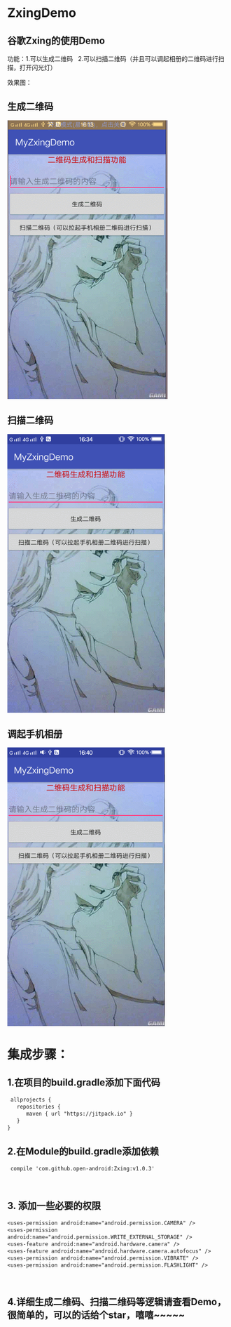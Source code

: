 # ZxingDemo

## 谷歌Zxing的使用Demo

功能：1.可以生成二维码   2.可以扫描二维码（并且可以调起相册的二维码进行扫描，打开闪光灯）

效果图：

## 生成二维码

![image text](https://github.com/zhq573524642/ZxingDemo/blob/master/image/%E7%94%9F%E6%88%90%E4%BA%8C%E7%BB%B4%E7%A0%81.gif)

## 扫描二维码

![image text](https://github.com/zhq573524642/ZxingDemo/blob/master/image/%E4%BA%8C%E7%BB%B4%E7%A0%81%E6%89%AB%E6%8F%8F.gif)

## 调起手机相册

![image text](https://github.com/zhq573524642/ZxingDemo/blob/master/image/%E8%B0%83%E8%B5%B7%E7%9B%B8%E5%86%8C.gif)

# 集成步骤：

## 1.在项目的build.gradle添加下面代码

     allprojects {
       repositories {
          maven { url "https://jitpack.io" }
       }
    }

## 2.在Module的build.gradle添加依赖

     compile 'com.github.open-android:Zxing:v1.0.3'
   
## 3. 添加一些必要的权限

    <uses-permission android:name="android.permission.CAMERA" />
    <uses-permission android:name="android.permission.WRITE_EXTERNAL_STORAGE" />
    <uses-feature android:name="android.hardware.camera" />
    <uses-feature android:name="android.hardware.camera.autofocus" />
    <uses-permission android:name="android.permission.VIBRATE" />
    <uses-permission android:name="android.permission.FLASHLIGHT" />
    
## 4.详细生成二维码、扫描二维码等逻辑请查看Demo，很简单的，可以的话给个star，嘻嘻~~~~~

